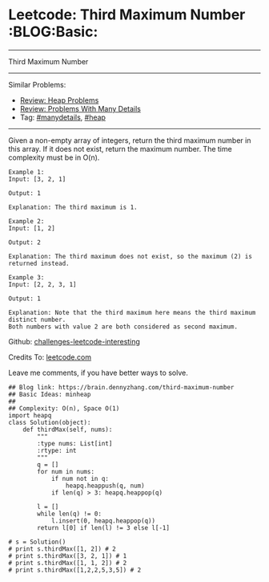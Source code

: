 # Leetcode: Third Maximum Number     :BLOG:Basic:


---

Third Maximum Number  

---

Similar Problems:  
-   [Review: Heap Problems](https://brain.dennyzhang.com/review-heap)
-   [Review: Problems With Many Details](https://brain.dennyzhang.com/review-manydetails)
-   Tag: [#manydetails](https://brain.dennyzhang.com/tag/manydetails), [#heap](https://brain.dennyzhang.com/tag/heap)

---

Given a non-empty array of integers, return the third maximum number in this array. If it does not exist, return the maximum number. The time complexity must be in O(n).  

    Example 1:
    Input: [3, 2, 1]
    
    Output: 1
    
    Explanation: The third maximum is 1.

    Example 2:
    Input: [1, 2]
    
    Output: 2
    
    Explanation: The third maximum does not exist, so the maximum (2) is returned instead.

    Example 3:
    Input: [2, 2, 3, 1]
    
    Output: 1
    
    Explanation: Note that the third maximum here means the third maximum distinct number.
    Both numbers with value 2 are both considered as second maximum.

Github: [challenges-leetcode-interesting](https://github.com/DennyZhang/challenges-leetcode-interesting/tree/master/third-maximum-number)  

Credits To: [leetcode.com](https://leetcode.com/problems/third-maximum-number/description/)  

Leave me comments, if you have better ways to solve.  

    ## Blog link: https://brain.dennyzhang.com/third-maximum-number
    ## Basic Ideas: minheap
    ##
    ## Complexity: O(n), Space O(1)
    import heapq
    class Solution(object):
        def thirdMax(self, nums):
            """
            :type nums: List[int]
            :rtype: int
            """
            q = []
            for num in nums:
                if num not in q:
                    heapq.heappush(q, num)
                if len(q) > 3: heapq.heappop(q)
    
            l = []
            while len(q) != 0:
                l.insert(0, heapq.heappop(q))
            return l[0] if len(l) != 3 else l[-1]
    
    # s = Solution()
    # print s.thirdMax([1, 2]) # 2
    # print s.thirdMax([3, 2, 1]) # 1
    # print s.thirdMax([1, 1, 2]) # 2
    # print s.thirdMax([1,2,2,5,3,5]) # 2